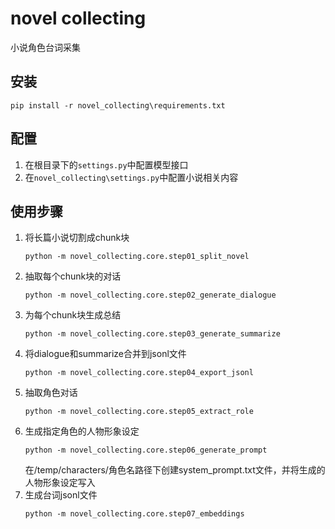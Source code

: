 # novel collecting
小说角色台词采集

## 安装
```
pip install -r novel_collecting\requirements.txt
```

## 配置
1. 在根目录下的`settings.py`中配置模型接口
2. 在`novel_collecting\settings.py`中配置小说相关内容

## 使用步骤
1. 将长篇小说切割成chunk块
    ```
    python -m novel_collecting.core.step01_split_novel
    ```
2. 抽取每个chunk块的对话
    ```
    python -m novel_collecting.core.step02_generate_dialogue
    ```
3. 为每个chunk块生成总结
    ```
    python -m novel_collecting.core.step03_generate_summarize
    ```
4. 将dialogue和summarize合并到jsonl文件
    ```
    python -m novel_collecting.core.step04_export_jsonl
    ```
5. 抽取角色对话
   ```
   python -m novel_collecting.core.step05_extract_role
   ```
6. 生成指定角色的人物形象设定
   ```
   python -m novel_collecting.core.step06_generate_prompt
   ```
   在/temp/characters/角色名路径下创建system_prompt.txt文件，并将生成的人物形象设定写入
7. 生成台词jsonl文件
   ```
   python -m novel_collecting.core.step07_embeddings
   ```
   